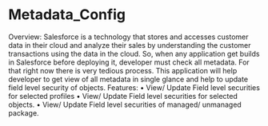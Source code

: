 # Metadata_Config
Overview:
Salesforce is a technology that stores and accesses customer data in their cloud and analyze their sales by understanding the customer transactions using the data in the cloud. So, when any application get builds in Salesforce before deploying it, developer must check all metadata. For that right now there is very tedious process. This application will help developer to get view of all metadata in single glance and help to update field level security of objects.
Features:
•         View/ Update Field level securities for selected profiles
•         View/ Update Field level securities for selected objects.
•         View/ Update Field level securities of managed/ unmanaged package.
